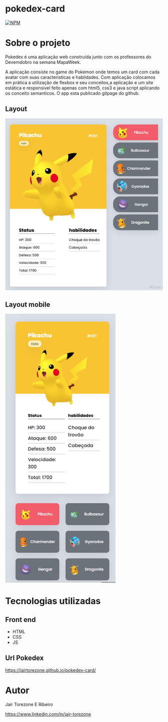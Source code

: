 # pokedex-card

[![NPM](https://img.shields.io/npm/l/react)](https://github.com/JairTorezone/pokedex-card/blob/main/LICENSE) 

# Sobre o projeto

Pokedex é uma aplicação web construída junto com os professores do Devemdobro na semana MapaWeek.

A aplicação consiste no game do Pokemon onde temos um card com cada avatar com suas caracteristicas e hablidades. Com aplicação  colocamos em prática a utilização de flexbox e seu conceitos,a aplicação e um site estática e responsivel feito apenas com html5, css3 e java script aplicando os conceito semanticos. O app esta publicado gitpage do github.

## Layout 
![Layout principal](https://github.com/JairTorezone/pokedex-card/blob/main/assets/imagens/pokedex.PNG)

## Layout mobile
![Layout mobile](https://github.com/JairTorezone/pokedex-card/blob/main/assets/imagens/pokedex-mobili.PNG)

# Tecnologias utilizadas
## Front end
- HTML 
- CSS 
- JS 

## Url Pokedex
https://jairtorezone.github.io/pokedex-card/

# Autor
Jair Torezone E Ribeiro

https://www.linkedin.com/in/jair-torezone

